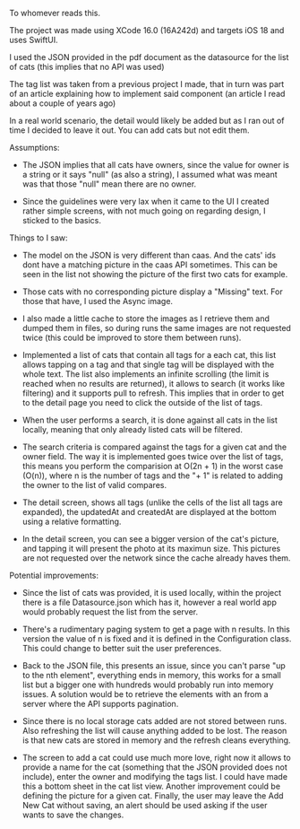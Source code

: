 To whomever reads this.

The project was made using XCode 16.0 (16A242d) and targets iOS 18 and uses SwiftUI.

I used the JSON provided in the pdf document as the datasource for the list of cats (this implies that no API was used)

The tag list was taken from a previous project I made, that in turn was part of an article explaining how to implement said component (an article I read about a couple of years ago)

In a real world scenario, the detail would likely be added but as I ran out of time I decided to leave it out. You can add cats but not edit them.

Assumptions:

* The JSON implies that all cats have owners, since the value for owner is a string or it says "null" (as also a string), I assumed what was meant was that those "null" mean there are no owner.

* Since the guidelines were very lax when it came to the UI I created rather simple screens, with not much going on regarding design, I sticked to the basics.

Things to I saw:

* The model on the JSON is very different than caas. And the cats' ids dont have a matching picture in the caas API sometimes. This can be seen in the list not showing the picture of the first two cats for example.

* Those cats with no corresponding picture display a "Missing" text. For those that have, I used the Async image. 

* I also made a little cache to store the images as I retrieve them and dumped them in files, so during runs the same images are not requested twice (this could be improved to store them between runs).

* Implemented a list of cats that contain all tags for a each cat, this list allows tapping on a tag and that single tag will be displayed with the whole text. The list also implements an infinite scrolling (the limit is reached when no results are returned), it allows to search (it works like filtering) and it supports pull to refresh. This implies that in order to get to the detail page you need to click the outside of the list of tags.

* When the user performs a search, it is done against all cats in the list locally, meaning that only already listed cats will be filtered.

* The search criteria is compared against the tags for a given cat and the owner field. The way it is implemented goes twice over the list of tags, this means you perform the comparision at O(2n + 1) in the worst case (O(n)),  where n is the number of tags and the "+ 1" is related to adding the owner to the list of valid compares.

* The detail screen, shows all tags (unlike the cells of the list all tags are expanded), the updatedAt and createdAt are displayed at the bottom using a relative formatting.

* In the detail screen, you can see a bigger version of the cat's picture, and tapping it will present the photo at its maximun size. This pictures are not requested over the network since the cache already haves them.

Potential improvements:

* Since the list of cats was provided, it is used locally, within the project there is a file Datasource.json which has it, however a real world app would probably request the list from the server.

* There's a rudimentary paging system to get a page with n results. In this version the value of n is fixed and it is defined in the Configuration class. This could change to better suit the user preferences.

* Back to the JSON file, this presents an issue, since you can't parse "up to the nth element", everything ends in memory, this works for a small list but a bigger one with hundreds would probably run into memory issues. A solution would be to retrieve the elements with an from a server where the API supports pagination.

* Since there is no local storage cats added are not stored between runs. Also refreshing the list will cause anything added to be lost. The reason is that new cats are stored in memory and the refresh cleans everything.

* The screen to add a cat could use much more love, right now it allows to provide a name for the cat (something that the JSON provided does not include), enter the owner and modifying the tags list. I could have made this a bottom sheet in the cat list view. Another improvement could be defining the picture for a given cat. Finally, the user may leave the Add New Cat without saving, an alert should be used asking if the user wants to save the changes.
